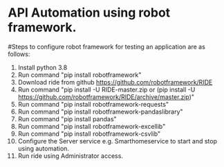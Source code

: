 # API Automation using robot framework.
#Steps to configure robot framework for testing an application are as follows:
1.  Install python 3.8
2.	Run command "pip install robotframework"
3.	Download ride from github	https://github.com/robotframework/RIDE
4.	Run command "pip install -U  RIDE-master.zip or (pip install -U https://github.com/robotframework/RIDE/archive/master.zip)"
5.	Run command "pip install robotframework-requests"
6.	Run command "pip install robotframework-pandaslibrary"
7.	Run command "pip install pandas"
8.	Run command "pip install robotframework-excellib"
9.  Run command "pip install robotframework-csvlib"
10. Configure the Server service e.g. Smarthomeservice to start and stop using automation.
11. Run ride using Administrator access.


  
 
